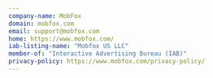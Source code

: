 ```yaml
---
company-name: MobFox
domain: mobfox.com
email: support@mobfox.com
home: https://www.mobfox.com/
iab-listing-name: "Mobfox US LLC"
member-of: "Interactive Advertising Bureau (IAB)"
privacy-policy: https://www.mobfox.com/privacy-policy/
---
```




